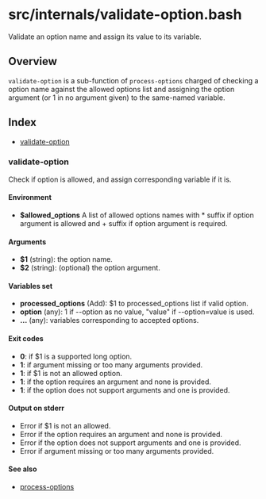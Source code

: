 # src/internals/validate-option.bash

Validate an option name and assign its value to its variable.

## Overview

`validate-option` is a sub-function of `process-options` charged of
checking a option name against the allowed options list and assigning the
option argument (or 1 in no argument given) to the same-named variable.

## Index

* [validate-option](#validate-option)

### validate-option

Check if option is allowed, and assign corresponding variable
if it is.

#### Environment

* **$allowed_options** A list of allowed options names
  with * suffix if option argument is allowed and + suffix if option
  argument is required.

#### Arguments

* **$1** (string): the option name.
* **$2** (string): (optional) the option argument.

#### Variables set

* **processed_options** (Add): $1 to processed_options list if valid option.
* **option** (any): 1 if --option as no value, "value" if --option=value is used.
* **...** (any): variables corresponding to accepted options.

#### Exit codes

* **0**: if $1 is a supported long option.
* **1**: if argument missing or too many arguments provided.
* **1**: if $1 is not an allowed option.
* **1**: if the option requires an argument and none is provided.
* **1**: if the option does not support arguments and one is provided.

#### Output on stderr

* Error if $1 is not an allowed.
* Error if the option requires an argument and none is provided.
* Error if the option does not support arguments and one is provided.
* Error if argument missing or too many arguments provided.

#### See also

* [process-options](../process-options.md#process-options)

